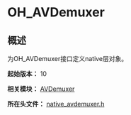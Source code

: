 # OH_AVDemuxer

## 概述

为OH_AVDemuxer接口定义native层对象。

**起始版本：** 10

**相关模块：** [AVDemuxer](capi-avdemuxer.md)

**所在头文件：** [native_avdemuxer.h](capi-native-avdemuxer-h.md)

